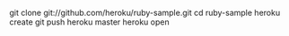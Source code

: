 git clone git://github.com/heroku/ruby-sample.git
cd ruby-sample
heroku create
git push heroku master
heroku open